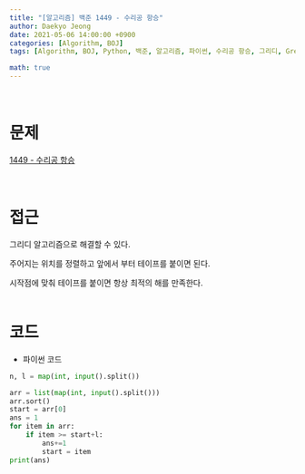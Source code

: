 ```yaml
---
title: "[알고리즘] 백준 1449 - 수리공 항승"
author: Daekyo Jeong
date: 2021-05-06 14:00:00 +0900
categories: [Algorithm, BOJ]
tags: [Algorithm, BOJ, Python, 백준, 알고리즘, 파이썬, 수리공 항승, 그리디, Greedy]

math: true
---
```



<br/>

# **문제**

[1449 - 수리공 항승](https://www.acmicpc.net/problem/1449)

<br/>

# **접근**

그리디 알고리즘으로 해결할 수 있다.  

주어지는 위치를 정렬하고 앞에서 부터 테이프를 붙이면 된다.  

시작점에 맞춰 테이프를 붙이면 항상 최적의 해를 만족한다.    
<br/>

# **코드**

- 파이썬 코드   

```py
n, l = map(int, input().split())

arr = list(map(int, input().split()))
arr.sort()
start = arr[0]
ans = 1
for item in arr:
    if item >= start+l:
        ans+=1
        start = item
print(ans)
```

<br/>
